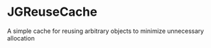 JGReuseCache
============

A simple cache for reusing arbitrary objects to minimize unnecessary allocation
